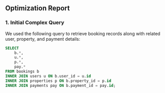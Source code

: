 ## Optimization Report

### 1. Initial Complex Query

We used the following query to retrieve booking records along with related user, property, and payment details:

```sql
SELECT
    b.*,
    u.*,
    p.*,
    pay.*
FROM bookings b
INNER JOIN users u ON b.user_id = u.id
INNER JOIN properties p ON b.property_id = p.id
INNER JOIN payments pay ON b.payment_id = pay.id;
```
